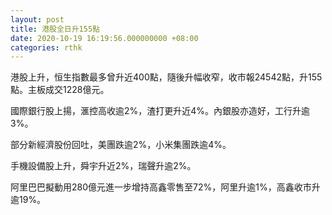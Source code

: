 ```yaml
---
layout: post
title: 港股全日升155點
date: 2020-10-19 16:19:56.000000000 +08:00
categories: rthk
---
```


港股上升，恒生指數最多曾升近400點，隨後升幅收窄，收市報24542點，升155點。主板成交1228億元。

國際銀行股上揚，滙控高收逾2%，渣打更升近4%。內銀股亦造好，工行升逾3%。

部分新經濟股份回吐，美團跌逾2%，小米集團跌逾4%。

手機設備股上升，舜宇升近2%，瑞聲升逾2%。

阿里巴巴擬動用280億元進一步增持高鑫零售至72%，阿里升逾1%，高鑫收市升逾19%。
